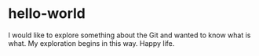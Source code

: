 # hello-world
I would like to explore something about the Git and wanted to know what is what.
My exploration begins in this way.
Happy life.
